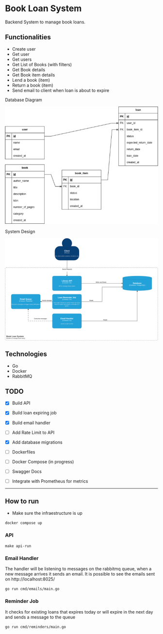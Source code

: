
# Book Loan System

Backend System to manage book loans.

## Functionalities

- Create user
- Get user
- Get users
- Get List of Books (with filters)
- Get Book details
- Get Book item details
- Lend a book (item)
- Return a book (item)
- Send email to client when loan is about to expire

Database Diagram

![database modeling](book_loan_system-DB.drawio.png "Title")

System Design

![system design](book_loan_system-system_design.drawio.png "Title")

## Technologies

- Go
- Docker
- RabbitMQ

## TODO

- [X] Build API
- [X] Build loan expiring job
- [X] Build email handler
- [ ] Add Rate Limit to API
- [X] Add database migrations
- [ ] Dockerfiles
- [ ] Docker Compose (in progress)
- [ ] Swagger Docs
- [ ] Integrate with Prometheus for metrics


---

## How to run

- Make sure the infraestructure is up

`docker compose up`


### API

`make api-run`

### Email Handler

The handler will be listening to messages on the rabbitmq queue, when a new message arrives it sends an email.
It is possible to see the emails sent on http://localhost:8025/

`go run cmd/emails/main.go`

### Reminder Job 

It checks for existing loans that expires today or will expire in the next day and sends a message to the queue

`go run cmd/reminders/main.go`

